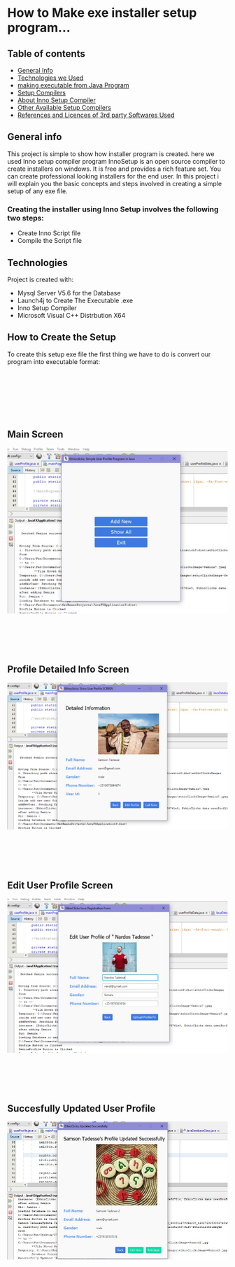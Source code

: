 # How to Make exe installer setup program...
## 
## Table of contents
* [General Info](#general-info)
* [Technologies we Used](#technologies)
* [making executable from Java Program](#setup)
* [Setup Compilers ](#setup)
* [About Inno Setup Compiler](#setup)
* [Other Available Setup Compilers](#setup)
* [References and Licences of 3rd party Softwares Used](#reference)

## General info
This project is simple to show how installer program is created. here we used Inno setup compiler program InnoSetup is an open source compiler to create installers on windows. It is free and provides a rich feature set. You can create professional looking installers for the end user. In this project i will explain you the basic concepts and steps involved in creating a simple setup of any exe file.

### Creating the installer using Inno Setup involves the following two steps:
* Create Inno Script file
* Compile the Script file
## Technologies
Project is created with:
* Mysql Server V5.6  for the Database
* Launch4j to Create The Executable .exe 
* Inno Setup Compiler
* Microsoft Visual C++ Distrbution X64
	
## How to Create the Setup
To create this setup exe file the first thing we have to do is convert our program into executable format:

<br />
<br />
<br />
<br />
<br />
<br />

## Main Screen
![User Profile](images/app-starting-ui.jpeg)

<br />
<br />
<br />
<br />

## Profile Detailed Info Screen
![Profile Detail](images/user-detail-info.jpeg)

<br />
<br />
<br />
<br />

## Edit User Profile Screen
![Edit Profile](images/edit-ui.jpeg)

<br />
<br />
<br />
<br />

## Succesfully Updated User  Profile
![Updated Profile](images/updated.jpeg)
